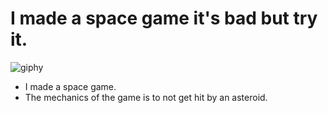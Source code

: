 # I made a space game it's bad but try it. 

![giphy](https://github.com/dingdingwall/MySpaceGame/assets/113763700/f08f0f98-3353-4517-b93c-c5fb8f3b2f2a)

- I made a space game.
- The mechanics of the game is to not get hit by an asteroid. 
